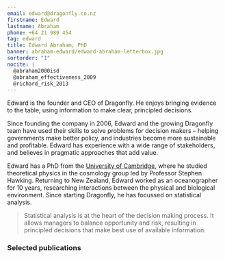 ```yaml
---
email: edward@dragonfly.co.nz
firstname: Edward
lastname: Abraham
phone: +64 21 989 454
tag: edward
title: Edward Abraham, PhD
banner: abraham-edward/edward-abraham-letterbox.jpg
sortorder: "1"
nocite: |
  @abraham2000isd
  @abraham_effectiveness_2009
  @richard_risk_2013
---
```


Edward is the founder and CEO of Dragonfly. He enjoys bringing evidence to the
table, using information to make clear, principled decisions.
<!--more-->

Since founding the company in 2006, Edward and the growing Dragonfly team have used their skills to
solve problems for decision makers – helping governments make better policy, and industries become more sustainable and profitable. Edward has experience with a wide range of stakeholders, and believes
in pragmatic approaches that add value.

Edward has a PhD from the [University of
Cambridge](http://www.ctc.cam.ac.uk/), where he studied theoretical physics in the cosmology
group led by Professor Stephen Hawking. Returning to New Zealand, Edward worked as an oceanographer for 10 years, researching interactions between
the physical and biological environment. Since starting Dragonfly, he has focussed on statistical analysis.

> Statistical analysis is at the heart of the decision making process. It
> allows managers to balance opportunity and risk,
> resulting in principled decisions that make best use of available information.

### Selected publications

